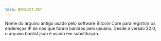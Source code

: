 ```yaml
---
term: BANLIST.DAT
---
```


Nome do arquivo antigo usado pelo software Bitcoin Core para registrar os endereços IP de nós que foram banidos pelo usuário. Desde a versão 22.0, o arquivo banlist.json é usado em substituição.